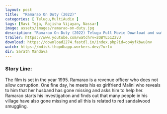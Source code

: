 ```yaml
---
layout: post
title:  "Ramarao On Duty (2022)"
categories: [ Telugu,MultiAudio ]
tags: [Ravi Teja, Rajisha Vijayan, Nassar]
image: assets/images/ramarao-on-duty.jpg
description: "Ramarao On Duty (2022) Telugu Full Movie Download and watch online 720p low file size 500 mb."
trailer: https://www.youtube.com/watch?v=2QBYL51ZzvU
download: https://download2274.fastdl.in/index.php?id=op4yfkbwu8nv
watch: https://mdisk.thopdbapp.workers.dev/?url=
dir: Sarath Mandava
---
```


### Story Line:
The film is set in the year 1995. Ramarao is a revenue officer who does not allow corruption. One fine day, he meets his ex girlfriend Malini who reveals to him that her husband has gone missing and asks him to help her. Ramarao starts his investigation and finds out that many people in his village have also gone missing and all this is related to red sandalwood smuggling.


